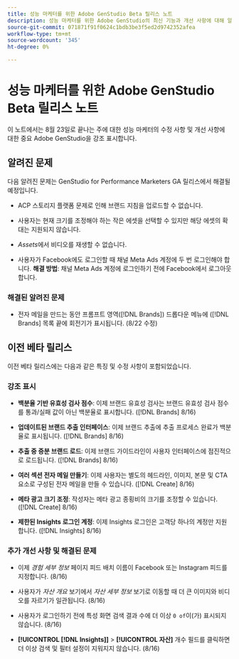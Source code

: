 ```yaml
---
title: 성능 마케터를 위한 Adobe GenStudio Beta 릴리스 노트
description: 성능 마케터를 위한 Adobe GenStudio의 최신 기능과 개선 사항에 대해 알아봅니다.
source-git-commit: 071871f91f0624c1bdb3be3f5ed2d9742352afea
workflow-type: tm+mt
source-wordcount: '345'
ht-degree: 0%

---
```



# 성능 마케터를 위한 Adobe GenStudio Beta 릴리스 노트

이 노트에서는 8월 23일로 끝나는 주에 대한 성능 마케터의 수정 사항 및 개선 사항에 대한 중요 Adobe GenStudio을 강조 표시합니다.

## 알려진 문제

다음 알려진 문제는 GenStudio for Performance Marketers GA 릴리스에서 해결될 예정입니다.

* ACP 스토리지 플랫폼 문제로 인해 브랜드 지침을 업로드할 수 없습니다. <!-- GS-4369 -->

* 사용자는 현재 크기를 조정해야 하는 작은 에셋을 선택할 수 있지만 해당 에셋의 확대는 지원되지 않습니다. <!-- GS-3131 -->

* _Assets_&#x200B;에서 비디오를 재생할 수 없습니다. <!-- GS-3846 -->

* 사용자가 Facebook에도 로그인할 때 채널 Meta Ads 계정에 두 번 로그인해야 합니다. **해결 방법**: 채널 Meta Ads 계정에 로그인하기 전에 Facebook에서 로그아웃합니다.

### 해결된 알려진 문제

* 전자 메일을 만드는 동안 프롬프트 영역([!DNL Brands]) 드롭다운 메뉴에 ([!DNL Brands] 목록 끝에 회전기가 표시됩니다. (8/22 수정) <!-- GS-4077 -->

## 이전 베타 릴리스

이전 베타 릴리스에는 다음과 같은 특징 및 수정 사항이 포함되었습니다.

### 강조 표시

* **백분율 기반 유효성 검사 점수**: 이제 브랜드 유효성 검사는 브랜드 유효성 검사 점수를 통과/실패 값이 아닌 백분율로 표시합니다. ([!DNL Brands] 8/16)

* **업데이트된 브랜드 추출 인터페이스**: 이제 브랜드 추출에 추출 프로세스 완료가 백분율로 표시됩니다. ([!DNL Brands] 8/16)

* **추출 중 증분 브랜드 로드**: 이제 브랜드 가이드라인이 사용자 인터페이스에 점진적으로 로드됩니다. ([!DNL Brands] 8/16)

* **여러 섹션 전자 메일 만들기**: 이제 사용자는 별도의 헤드라인, 이미지, 본문 및 CTA 요소로 구성된 전자 메일을 만들 수 있습니다. ([!DNL Create] 8/16)

* **메타 광고 크기 조정**: 작성자는 메타 광고 종횡비의 크기를 조정할 수 있습니다. ([!DNL Create] 8/16)

* **제한된 Insights 로그인 계정**: 이제 Insights 로그인은 고객당 하나의 계정만 지원합니다. ([!DNL Insights] 8/16)

### 추가 개선 사항 및 해결된 문제

* 이제 _경험 세부 정보_ 페이지 피드 배치 이름이 Facebook 또는 Instagram 피드를 지정합니다. (8/16)

* 사용자가 _자산 개요_ 보기에서 _자산 세부 정보_ 보기로 이동할 때 더 큰 이미지와 비디오를 자르기가 일관됩니다.  (8/16)

* 사용자가 로그인하기 전에 특성 화면 검색 결과 수에 더 이상 `0 of`이(가) 표시되지 않습니다.  (8/16) <!-- GS- 3665 -->

* **[!UICONTROL [!DNL Insights]]** > **[!UICONTROL 자산]** 개수 필드를 클릭하면 더 이상 검색 및 필터 설정이 지워지지 않습니다. (8/16) <!-- GS-3476 -->
